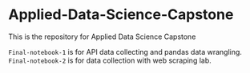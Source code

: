 # Applied-Data-Science-Capstone
This is the repository for Applied Data Science Capstone

`Final-notebook-1` is for API data collecting and pandas data wrangling.
`Final-notebook-2` is for  data collection with web scraping lab.
